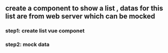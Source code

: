 ## create a component to show a list , datas for this list are from web server which can be mocked
### step1: create list vue componet
### step2: mock data
